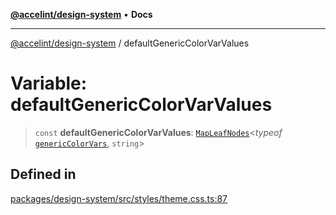 [**@accelint/design-system**](../README.md) • **Docs**

***

[@accelint/design-system](../README.md) / defaultGenericColorVarValues

# Variable: defaultGenericColorVarValues

> `const` **defaultGenericColorVarValues**: [`MapLeafNodes`](../type-aliases/MapLeafNodes.md)\<*typeof* [`genericColorVars`](genericColorVars.md), `string`\>

## Defined in

[packages/design-system/src/styles/theme.css.ts:87](https://github.com/gohypergiant/standard-toolkit/blob/258694cea8ed8bbd956b3cf5da47c2c9debcf127/packages/design-system/src/styles/theme.css.ts#L87)

